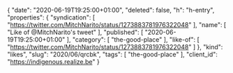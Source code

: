 {
  "date": "2020-06-19T19:25:00+01:00",
  "deleted": false,
  "h": "h-entry",
  "properties": {
    "syndication": [
      "https://twitter.com/MitchNarito/status/1273883781976322048"
    ],
    "name": [
      "Like of @MitchNarito's tweet"
    ],
    "published": [
      "2020-06-19T19:25:00+01:00"
    ],
    "category": [
      "the-good-place"
    ],
    "like-of": [
      "https://twitter.com/MitchNarito/status/1273883781976322048"
    ]
  },
  "kind": "likes",
  "slug": "2020/06/qrcbk",
  "tags": [
    "the-good-place"
  ],
  "client_id": "https://indigenous.realize.be"
}
